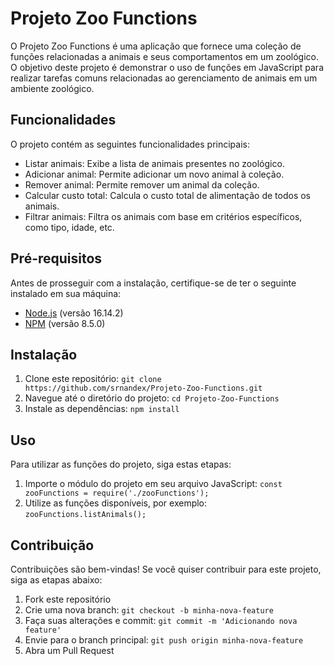 # Projeto Zoo Functions

O Projeto Zoo Functions é uma aplicação que fornece uma coleção de funções relacionadas a animais e seus comportamentos em um zoológico. O objetivo deste projeto é demonstrar o uso de funções em JavaScript para realizar tarefas comuns relacionadas ao gerenciamento de animais em um ambiente zoológico.

## Funcionalidades

O projeto contém as seguintes funcionalidades principais:

- Listar animais: Exibe a lista de animais presentes no zoológico.
- Adicionar animal: Permite adicionar um novo animal à coleção.
- Remover animal: Permite remover um animal da coleção.
- Calcular custo total: Calcula o custo total de alimentação de todos os animais.
- Filtrar animais: Filtra os animais com base em critérios específicos, como tipo, idade, etc.

## Pré-requisitos

Antes de prosseguir com a instalação, certifique-se de ter o seguinte instalado em sua máquina:

- [Node.js](https://nodejs.org) (versão 16.14.2)
- [NPM](https://www.npmjs.com) (versão 8.5.0)

## Instalação

1. Clone este repositório: `git clone https://github.com/srnandex/Projeto-Zoo-Functions.git`
2. Navegue até o diretório do projeto: `cd Projeto-Zoo-Functions`
3. Instale as dependências: `npm install`

## Uso

Para utilizar as funções do projeto, siga estas etapas:

1. Importe o módulo do projeto em seu arquivo JavaScript: `const zooFunctions = require('./zooFunctions');`
2. Utilize as funções disponíveis, por exemplo: `zooFunctions.listAnimals();`

## Contribuição

Contribuições são bem-vindas! Se você quiser contribuir para este projeto, siga as etapas abaixo:

1. Fork este repositório
2. Crie uma nova branch: `git checkout -b minha-nova-feature`
3. Faça suas alterações e commit: `git commit -m 'Adicionando nova feature'`
4. Envie para o branch principal: `git push origin minha-nova-feature`
5. Abra um Pull Request



